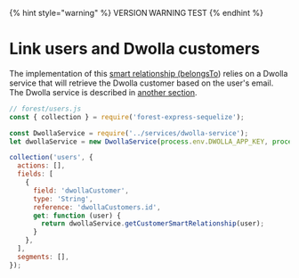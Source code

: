 {% hint style="warning" %}
VERSION WARNING TEST
{% endhint %}

# Link users and Dwolla customers

The implementation of this [smart relationship (belongsTo](../../models/relationships/create-a-smart-relationship/#creating-a-belongsto-smart-relationship)) relies on a Dwolla service that will retrieve the Dwolla customer based on the user's email. The Dwolla service is described in [another section](dwolla-service.md).

```javascript
// forest/users.js
const { collection } = require('forest-express-sequelize');

const DwollaService = require('../services/dwolla-service');
let dwollaService = new DwollaService(process.env.DWOLLA_APP_KEY, process.env.DWOLLA_APP_SECRET, process.env.DWOLLA_ENVIRONMENT);

collection('users', {
  actions: [],
  fields: [
    {
      field: 'dwollaCustomer',
      type: 'String',
      reference: 'dwollaCustomers.id',
      get: function (user) {
        return dwollaService.getCustomerSmartRelationship(user);
      }
    },
  ],
  segments: [],
});
```
